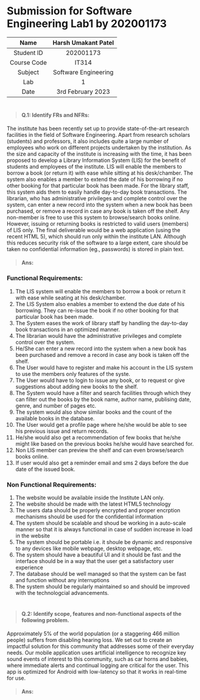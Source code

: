 # Submission for Software Engineering Lab1 by 202001173

| Name | Harsh Umakant Patel |
| :---:   | :---: |
| Student ID | 202001173 |
| Course Code | IT314 |
| Subject | Software Engineering |
| Lab | 1 |
| Date | 3rd February 2023 |

#
> #### Q.1: Identify FRs and NFRs:
The institute has been recently set up to provide state-of-the-art research facilities in the
field of Software Engineering. Apart from research scholars (students) and professors, it also
includes quite a large number of employees who work on different projects undertaken by
the institution.
As the size and capacity of the institute is increasing with the time, it has been proposed to
develop a Library Information System (LIS) for the benefit of students and employees of the
institute. LIS will enable the members to borrow a book (or return it) with ease while sitting
at his desk/chamber. The system also enables a member to extend the date of his borrowing
if no other booking for that particular book has been made. For the library staff, this system
aids them to easily handle day-to-day book transactions. The librarian, who has
administrative privileges and complete control over the system, can enter a new record into
the system when a new book has been purchased, or remove a record in case any book is
taken off the shelf. Any non-member is free to use this system to browse/search books
online. However, issuing or returning books is restricted to valid users (members) of LIS only.
The final deliverable would be a web application (using the recent HTML 5), which should
run only within the institute LAN. Although this reduces security risk of the software to a
large extent, care should be taken no confidential information (eg., passwords) is stored in
plain text.

> #### Ans:

### Functional Requirements:
1. The LIS system will enable the members to borrow a book or return it with ease while seating at his desk/chamber.
2. The LIS System also enables a member to extend the due date of his borrowing. They can re-issue the book if no other booking for that particular book has been made.
3. The System eases the work of library staff by handling the day-to-day book transactions in an optimized manner.
4. The librarian would have the administrative privileges and complete control over the system. 
5. He/She can enter a new record into the system when a new book has been purchased and remove a record in case any book is taken off the shelf.
6. The User would have to register and make his account in the LIS system to use the members only features of the syste.
7. The User would have to login to issue any book, or to request or give suggestions about adding new books to the shelf.
8. The System would have a filter and search facilities through which they can filter out the books by the book name, author name, publising date, genre, and number of pages etc.
9. The system would also show similar books and the count of the available books in the database.
10. The User would get a profile page where he/she would be able to see his previous issue and return records. 
11. He/she would also get a recommendation of few books that he/she might like based on the previous books he/she would have searched for.
12. Non LIS member can preview the shelf and can even browse/search books online.
13. If user would also get a reminder email and sms 2 days before the due date of the issued book.

### Non Functional Requirements:
1. The website would be available inside the Institute LAN only.
2. The website should be made with the latest HTML5 technology
3. The users data should be properly encrypted and proper encrption mechanisms should be used for the confidential information
4. The system should be scalable and shoud be working in a auto-scale manner so that it is always functional in case of sudden increase in load in the website
5. The system should be portable i.e. it shoule be dynamic and responsive to any devices like mobile webpage, desktop webpage, etc.
6. The system should have a beautiful UI and it should be fast and the interface should be in a way that the user get a satisfactory user experience
7. The database should be well managed so that the system can be fast and function without any interruptions
8. The system should be regularly maintained so and should be improved with the technologcial advancements.
# 

> #### Q.2: Identify scope, features and non-functional aspects of the following problem.

Approximately 5% of the world population (or a staggering 466 million people) suffers from
disabling hearing loss. We set out to create an impactful solution for this community that
addresses some of their everyday needs. Our mobile application uses artificial intelligence to
recognize key sound events of interest to this community, such as car horns and babies,
where immediate alerts and continual logging are critical for the user. This app is optimized
for Android with low-latency so that it works in real-time for use.

> #### Ans:
